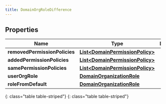```yaml
---
title: DomainOrgRoleDifference
---
```


## Properties

| Name | Type | Description | Notes |
| ------------ | ------------- | ------------- | ------------- |
| **removedPermissionPolicies** | [**List&lt;DomainPermissionPolicy&gt;**](DomainPermissionPolicy.html) |  |  [optional] |
| **addedPermissionPolicies** | [**List&lt;DomainPermissionPolicy&gt;**](DomainPermissionPolicy.html) |  |  [optional] |
| **samePermissionPolicies** | [**List&lt;DomainPermissionPolicy&gt;**](DomainPermissionPolicy.html) |  |  [optional] |
| **userOrgRole** | [**DomainOrganizationRole**](DomainOrganizationRole.html) |  |  [optional] |
| **roleFromDefault** | [**DomainOrganizationRole**](DomainOrganizationRole.html) |  |  [optional] |
{: class="table table-striped"}
{: class="table table-striped"}


